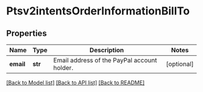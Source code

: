 # Ptsv2intentsOrderInformationBillTo

## Properties
Name | Type | Description | Notes
------------ | ------------- | ------------- | -------------
**email** | **str** | Email address of the PayPal account holder.  | [optional] 

[[Back to Model list]](../README.md#documentation-for-models) [[Back to API list]](../README.md#documentation-for-api-endpoints) [[Back to README]](../README.md)


